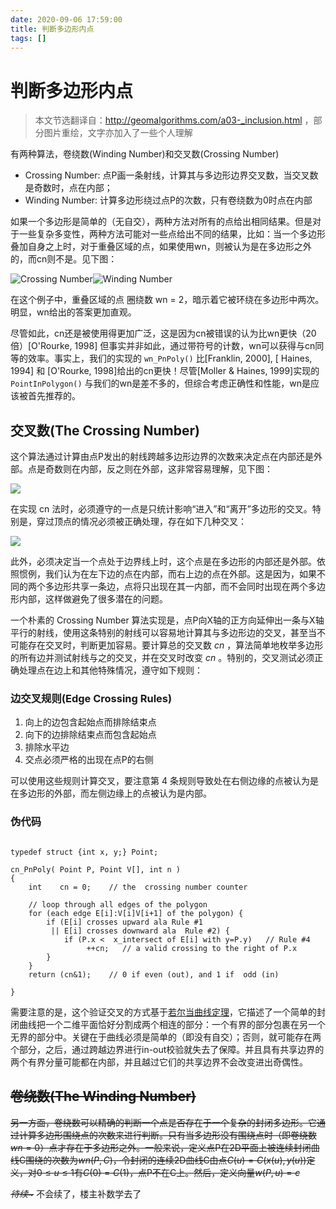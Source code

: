 ```yaml
---
date: 2020-09-06 17:59:00
title: 判断多边形内点
tags: []
---
```

# 判断多边形内点

> 本文节选翻译自：http://geomalgorithms.com/a03-_inclusion.html ，部分图片重绘，文字亦加入了一些个人理解

有两种算法，卷绕数(Winding Number)和交叉数(Crossing Number)

- Crossing Number: 点P画一条射线，计算其与多边形边界交叉数，当交叉数是奇数时，点在内部；
- Winding Number: 计算多边形绕过点P的次数，只有卷绕数为0时点在内部

如果一个多边形是简单的（无自交），两种方法对所有的点给出相同结果。但是对于一些复杂多变性，两种方法可能对一些点给出不同的结果，比如：当一个多边形叠加自身之上时，对于重叠区域的点，如果使用wn，则被认为是在多边形之外的，而cn则不是。见下图：

![Crossing Number](./cn0.svg)![Winding Number](./wn0.svg)

在这个例子中，重叠区域的点 圈绕数 wn = 2，暗示着它被环绕在多边形中两次。明显，wn给出的答案更加直观。

尽管如此，cn还是被使用得更加广泛，这是因为cn被错误的认为比wn更快（20倍）[O'Rourke, 1998]
但事实并非如此，通过带符号的计数，wn可以获得与cn同等的效率。事实上，我们的实现的 `wn_PnPoly()` 比[Franklin, 2000], [ Haines, 1994] 和 [O'Rourke, 1998]给出的cn更快！尽管[Moller & Haines, 1999]实现的 `PointInPolygon()` 与我们的wn是差不多的，但综合考虑正确性和性能，wn是应该被首先推荐的。

## 交叉数(The Crossing Number)

这个算法通过计算由点P发出的射线跨越多边形边界的次数来决定点在内部还是外部。点是奇数则在内部，反之则在外部，这非常容易理解，见下图：

![](./cn1.svg)

在实现 cn 法时，必须遵守的一点是只统计影响“进入”和“离开”多边形的交叉。特别是，穿过顶点的情况必须被正确处理，存在如下几种交叉：

![](./cn2.svg)

此外，必须决定当一个点处于边界线上时，这个点是在多边形的内部还是外部。依照惯例，我们认为在左下边的点在内部，而右上边的点在外部。这是因为，如果不同的两个多边形共享一条边，点将只出现在其一内部，而不会同时出现在两个多边形内部，这样做避免了很多潜在的问题。

一个朴素的 Crossing Number 算法实现是，点P向X轴的正方向延伸出一条与X轴平行的射线，使用这条特别的射线可以容易地计算其与多边形边的交叉，甚至当不可能存在交叉时，判断更加容易。要计算总的交叉数 $cn$ ，算法简单地枚举多边形的所有边并测试射线与之的交叉，并在交叉时改变 $cn$ 。特别的，交叉测试必须正确处理点在边上和其他特殊情况，遵守如下规则：

### 边交叉规则(Edge Crossing Rules)

1. 向上的边包含起始点而排除结束点
2. 向下的边排除结束点而包含起始点
3. 排除水平边
4. 交点必须严格的出现在点P的右侧

可以使用这些规则计算交叉，要注意第 4 条规则导致处在右侧边缘的点被认为是在多边形的外部，而左侧边缘上的点被认为是内部。

### 伪代码

```

typedef struct {int x, y;} Point;

cn_PnPoly( Point P, Point V[], int n )
{
    int    cn = 0;    // the  crossing number counter

    // loop through all edges of the polygon
    for (each edge E[i]:V[i]V[i+1] of the polygon) {
        if (E[i] crosses upward ala Rule #1
         || E[i] crosses downward ala  Rule #2) {
            if (P.x <  x_intersect of E[i] with y=P.y)   // Rule #4
                 ++cn;   // a valid crossing to the right of P.x
        }
    }
    return (cn&1);    // 0 if even (out), and 1 if  odd (in)

}
```

需要注意的是，这个验证交叉的方式基于[若尔当曲线定理][Jordan curve theorem]，它描述了一个简单的封闭曲线把一个二维平面恰好分割成两个相连的部分：一个有界的部分包裹在另一个无界的部分中。关键在于曲线必须是简单的（即没有自交）；否则，就可能存在两个部分，之后，通过跨越边界进行in-out校验就失去了保障。并且具有共享边界的两个有界分量可能都在内部，并且越过它们的共享边界不会改变进出奇偶性。

## ~~卷绕数(The Winding Number)~~

~~另一方面，卷绕数可以精确的判断一个点是否存在于一个复杂的封闭多边形。它通过计算多边形围绕点的次数来进行判断。只有当多边形没有围绕点时（即卷绕数 $wn = 0$）点才存在于多边形之外。一般来说，定义点P在2D平面上被连续封闭曲线C围绕的次数为$wn(P,C)$，令封闭的连续2D曲线C由点$C(u)=C(x(u),y(u))$定义，对$0\le u \le 1$有$C(0)=C(1)$，点P不在C上。然后，定义向量$w(P,u)=c$~~

[Jordan curve theorem]: https://zh.wikipedia.org/wiki/%E8%8B%A5%E5%B0%94%E5%BD%93%E6%9B%B2%E7%BA%BF%E5%AE%9A%E7%90%86	"若尔当曲线定理 (Jordan curve theorem)"

~~*待续~*~~ 不会续了，楼主补数学去了
